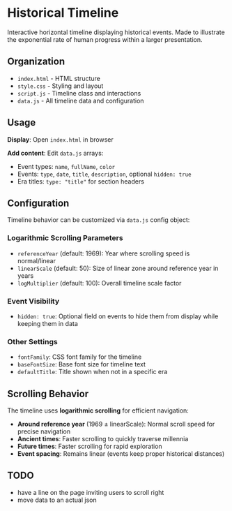 # Historical Timeline

Interactive horizontal timeline displaying historical events.
Made to illustrate the exponential rate of human progress within a larger presentation.

## Organization

- `index.html` - HTML structure
- `style.css` - Styling and layout  
- `script.js` - Timeline class and interactions
- `data.js` - All timeline data and configuration

## Usage

**Display**: Open `index.html` in browser

**Add content**: Edit `data.js` arrays:
- Event types: `name`, `fullName`, `color`
- Events: `type`, `date`, `title`, `description`, optional `hidden: true`
- Era titles: `type: "title"` for section headers

## Configuration

Timeline behavior can be customized via `data.js` config object:

### Logarithmic Scrolling Parameters
- `referenceYear` (default: 1969): Year where scrolling speed is normal/linear
- `linearScale` (default: 50): Size of linear zone around reference year in years
- `logMultiplier` (default: 100): Overall timeline scale factor

### Event Visibility
- `hidden: true`: Optional field on events to hide them from display while keeping them in data

### Other Settings
- `fontFamily`: CSS font family for the timeline
- `baseFontSize`: Base font size for timeline text  
- `defaultTitle`: Title shown when not in a specific era

## Scrolling Behavior

The timeline uses **logarithmic scrolling** for efficient navigation:
- **Around reference year** (1969 ± linearScale): Normal scroll speed for precise navigation
- **Ancient times**: Faster scrolling to quickly traverse millennia
- **Future times**: Faster scrolling for rapid exploration
- **Event spacing**: Remains linear (events keep proper historical distances)

## TODO

* have a line on the page inviting users to scroll right
* move data to an actual json